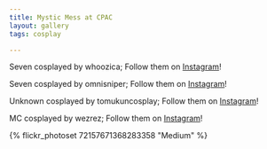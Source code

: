 ```yaml
---
title: Mystic Mess at CPAC
layout: gallery
tags: cosplay

---
```


Seven cosplayed by whoozica; Follow them on [Instagram](https://www.instagram.com/whoozica)!

Seven cosplayed by omnisniper; Follow them on [Instagram](https://www.instagram.com/omnisniper)!

Unknown cosplayed by tomukuncosplay; Follow them on [Instagram](https://www.instagram.com/tomukuncosplay)!

MC cosplayed by wezrez; Follow them on [Instagram](https://www.instagram.com/wezrez)!

{% flickr_photoset 72157671368283358 "Medium" %}